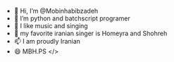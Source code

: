 - 👋 Hi, I’m @Mobinhabibzadeh
- 👀 I’m python and batchscript programer
- 🌱 I like music and singing 
- 💞️ my favorite iranian singer is Homeyra and Shohreh
- 📫 I am proudly Iranian
- 😄 MBH.PS </>

